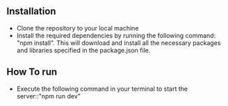 ## Installation

- Clone the repository to your local machine
- Install the required dependencies by running the following command: "npm install". This will download and install all the necessary packages and libraries specified in the package.json file.
 

## How To run 

- Execute the following command in your terminal to start the server::"npm run dev"


